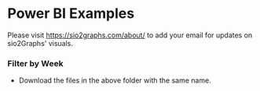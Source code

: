 # Power BI Examples
Please visit https://sio2graphs.com/about/ to add your email for updates on sio2Graphs' visuals.

### Filter by Week ###
* Download the files in the above folder with the same name.
